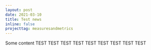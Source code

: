 ```yaml
---
layout: post
date: 2021-03-10
title: Test news
inline: false
projecttag: measuresandmetrics
---
```

Some content TEST TEST TEST TEST TEST TEST TEST TEST TEST
